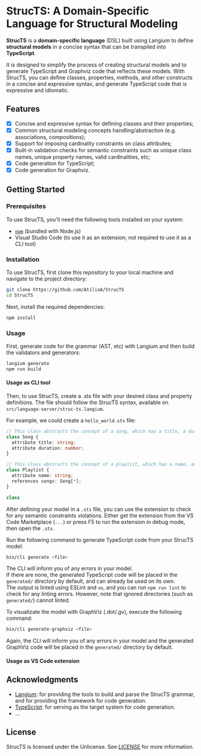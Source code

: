 # StrucTS: A Domain-Specific Language for Structural Modeling

**StrucTS** is a **domain-specific language** (DSL) built using Langium to define **structural models** in a concise syntax that can be transpiled into **TypeScript**.

It is designed to simplify the process of creating structural models and to generate TypeScript and Graphviz code that reflects these models.
With StrucTS, you can define classes, properties, methods, and other constructs in a concise and expressive syntax, and generate TypeScript code that is expressive and idiomatic.

## Features

- [x] Concise and expressive syntax for defining classes and their properties;
- [x] Common structural modeling concepts handling/abstraction (e.g. associations, compositions);
- [x] Support for imposing cardinality constraints on class attributes;
- [x] Built-in validation checks for semantic constraints such as unique class names, unique property names, valid cardinalities, etc;
- [x] Code generation for TypeScript;
- [x] Code generation for Graphviz.

## Getting Started

### Prerequisites

To use StrucTS, you'll need the following tools installed on your system:

- [`npm`](https://www.npmjs.com/get-npm) (bundled with Node.js)
- Visual Studio Code (to use it as an extension; not required to use it as a CLI tool)

### Installation

To use StrucTS, first clone this repository to your local machine and navigate to the project directory:

```bash
git clone https://github.com/AtilioA/StrucTS
cd StrucTS
```

Next, install the required dependencies:

```bash
npm install
```

### Usage

First, generate code for the grammar (AST, etc) with Langium and then build the validators and generators:

```bash
langium generate
npm run build
```

#### Usage as CLI tool

Then, to use StrucTS, create a .sts file with your desired class and property definitions. The file should follow the StrucTS syntax, available on `src/language-server/struc-ts.langium`.

For example, we could create a `hello_world.sts` file:

```ts
// This class abstracts the concept of a song, which has a title, a duration, and a reference to the artist who composed it.
class Song {
  attribute title: string;
  attribute duration: number;
}

// This class abstracts the concept of a playlist, which has a name, and a list of songs. A Playlist can have many songs.
class Playlist {
  attribute name: string;
  references songs: Song[*];
}

class

```

After defining your model in a `.sts` file, you can use the extension to check for any semantic constraints violations. Either get the extension from the VS Code Marketplace (`...`) or press F5 to run the extension in debug mode, then open the `.sts`.

Run the following command to generate TypeScript code from your StrucTS model:

```bash
bin/cli generate <file>
```

The CLI will inform you of any errors in your model.
<br/>
If there are none, the generated TypeScript code will be placed in the `generated/` directory by default, and can already be used on its own.
<br/>The output is linted using ESLint and `xo`, and you can run `npm run lint` to check for any linting errors. However, note that ignored directories (such as `generated/`) cannot linted.

To visualizate the model with GraphViz (.dot/.gv), execute the following command:

```bash
bin/cli generate-graphviz <file>
```

Again, the CLI will inform you of any errors in your model and the generated GraphViz code will be placed in the `generated/` directory by default.

#### Usage as VS Code extension

## Acknowledgments

- [Langium](https://github.com/langium/langium): for providing the tools to build and parse the StrucTS grammar, and for providing the framework for code generation.
- [TypeScript](https://github.com/microsoft/TypeScript): for serving as the target system for code generation.
- ...

## License

StrucTS is licensed under the Unlicense. See [LICENSE](LICENSE) for more information.
